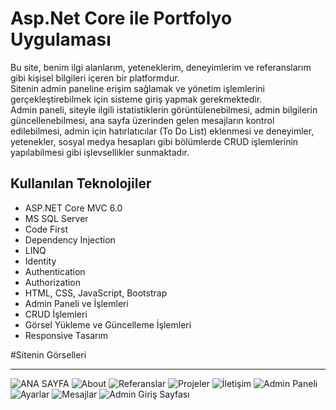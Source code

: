 # Asp.Net Core ile Portfolyo Uygulaması

Bu site, benim ilgi alanlarım, yeteneklerim, deneyimlerim ve referanslarım gibi kişisel bilgileri içeren bir platformdur.  
Sitenin admin paneline erişim sağlamak ve yönetim işlemlerini gerçekleştirebilmek için sisteme giriş yapmak gerekmektedir.  
Admin paneli, siteyle ilgili istatistiklerin görüntülenebilmesi, admin bilgilerin güncellenebilmesi, ana sayfa üzerinden gelen mesajların kontrol edilebilmesi, admin için hatırlatıcılar (To Do List) eklenmesi ve deneyimler, yetenekler, sosyal medya hesapları gibi bölümlerde CRUD işlemlerinin yapılabilmesi gibi işlevsellikler sunmaktadır.

## Kullanılan Teknolojiler
- ASP.NET Core MVC 6.0
- MS SQL Server
- Code First
- Dependency Injection
- LINQ
- Identity
- Authentication
- Authorization
- HTML, CSS, JavaScript, Bootstrap
- Admin Paneli ve İşlemleri
- CRUD İşlemleri
- Görsel Yükleme ve Güncelleme İşlemleri
- Responsive Tasarım

#Sitenin Görselleri
___ 
![ANA SAYFA](wwwroot/images/feature.png)
![About](wwwroot/images/about.png)
![Referanslar](wwwroot/images/referanslar.png)
![Projeler](wwwroot/images/projeler.png)
![İletişim](wwwroot/images/iletisim.png)
![Admin Paneli](wwwroot/images/istatistik.png)
![Ayarlar](wwwroot/images/ayarlar.png)
![Mesajlar](wwwroot/images/mesajlar.png)
![Admin Giriş Sayfası](wwwroot/images/login.png)

